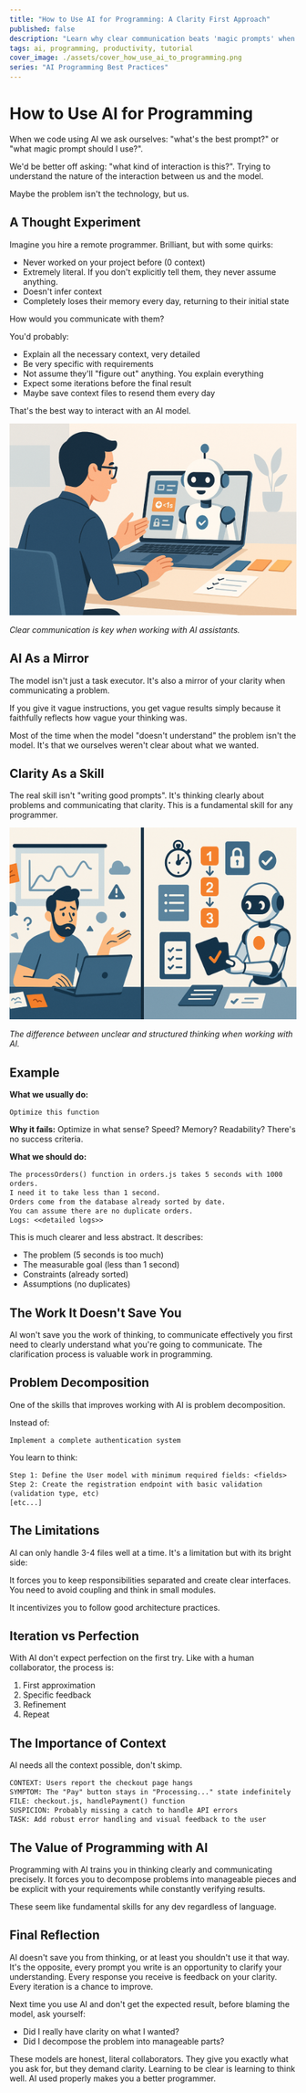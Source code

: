```yaml
---
title: "How to Use AI for Programming: A Clarity First Approach"
published: false
description: "Learn why clear communication beats 'magic prompts' when coding with AI. Discover how treating AI as a literal collaborator improves your programming skills."
tags: ai, programming, productivity, tutorial
cover_image: ./assets/cover_how_use_ai_to_programming.png
series: "AI Programming Best Practices"
---
```


# How to Use AI for Programming

When we code using AI we ask ourselves: "what's the best prompt?" or "what magic prompt should I use?".

We'd be better off asking: "what kind of interaction is this?". Trying to understand the nature of the interaction between us and the model.

Maybe the problem isn't the technology, but us.

## A Thought Experiment

Imagine you hire a remote programmer. Brilliant, but with some quirks:

- Never worked on your project before (0 context)
- Extremely literal. If you don't explicitly tell them, they never assume anything.
- Doesn't infer context
- Completely loses their memory every day, returning to their initial state

How would you communicate with them?

You'd probably:

- Explain all the necessary context, very detailed
- Be very specific with requirements
- Not assume they'll "figure out" anything. You explain everything
- Expect some iterations before the final result
- Maybe save context files to resend them every day

That's the best way to interact with an AI model.

![Communicating with AI requires the same clarity as working with a remote programmer](./assets/how_use_ai_to_programming_1.png)

_Clear communication is key when working with AI assistants._

## AI As a Mirror

The model isn't just a task executor. It's also a mirror of your clarity when communicating a problem.

If you give it vague instructions, you get vague results simply because it faithfully reflects how vague your thinking was.

Most of the time when the model "doesn't understand" the problem isn't the model. It's that we ourselves weren't clear about what we wanted.

## Clarity As a Skill

The real skill isn't "writing good prompts". It's thinking clearly about problems and communicating that clarity. This is a fundamental skill for any programmer.

![Vague thinking leads to vague results, while clear communication produces precise outcomes](./assets/how_use_ai_to_programming_2.png)

_The difference between unclear and structured thinking when working with AI._

## Example

**What we usually do:**

```plaintext
Optimize this function
```

**Why it fails:** Optimize in what sense? Speed? Memory? Readability? There's no success criteria.

**What we should do:**

```plaintext
The processOrders() function in orders.js takes 5 seconds with 1000 orders.
I need it to take less than 1 second.
Orders come from the database already sorted by date.
You can assume there are no duplicate orders.
Logs: <<detailed logs>>
```

This is much clearer and less abstract. It describes:

- The problem (5 seconds is too much)
- The measurable goal (less than 1 second)
- Constraints (already sorted)
- Assumptions (no duplicates)

## The Work It Doesn't Save You

AI won't save you the work of thinking, to communicate effectively you first need to clearly understand what you're going to communicate. The clarification process is valuable work in programming.

## Problem Decomposition

One of the skills that improves working with AI is problem decomposition.

Instead of:

```plaintext
Implement a complete authentication system
```

You learn to think:

```plaintext
Step 1: Define the User model with minimum required fields: <fields>
Step 2: Create the registration endpoint with basic validation (validation type, etc)
[etc...]
```

## The Limitations

AI can only handle 3-4 files well at a time. It's a limitation but with its bright side:

It forces you to keep responsibilities separated and create clear interfaces. You need to avoid coupling and think in small modules.

It incentivizes you to follow good architecture practices.

## Iteration vs Perfection

With AI don't expect perfection on the first try. Like with a human collaborator, the process is:

1. First approximation
2. Specific feedback
3. Refinement
4. Repeat

## The Importance of Context

AI needs all the context possible, don't skimp.

```plaintext
CONTEXT: Users report the checkout page hangs
SYMPTOM: The "Pay" button stays in "Processing..." state indefinitely
FILE: checkout.js, handlePayment() function
SUSPICION: Probably missing a catch to handle API errors
TASK: Add robust error handling and visual feedback to the user
```

## The Value of Programming with AI

Programming with AI trains you in thinking clearly and communicating precisely. It forces you to decompose problems into manageable pieces and be explicit with your requirements while constantly verifying results.

These seem like fundamental skills for any dev regardless of language.

## Final Reflection

AI doesn't save you from thinking, or at least you shouldn't use it that way. It's the opposite, every prompt you write is an opportunity to clarify your understanding. Every response you receive is feedback on your clarity. Every iteration is a chance to improve.

Next time you use AI and don't get the expected result, before blaming the model, ask yourself:

- Did I really have clarity on what I wanted?
- Did I decompose the problem into manageable parts?

These models are honest, literal collaborators. They give you exactly what you ask for, but they demand clarity. Learning to be clear is learning to think well. AI used properly makes you a better programmer.
